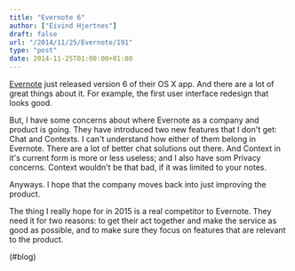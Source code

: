 ```yaml
---
title: "Evernote 6"
author: ["Eivind Hjertnes"]
draft: false
url: "/2014/11/25/Evernote/191"
type: "post"
date: 2014-11-25T01:00:00+01:00
---
```


[Evernote](http://evernote.com) just released version 6 of their OS X
app. And there are a lot of great things about it. For example, the
first user interface redesign that looks good.

But, I have some concerns about where Evernote as a company and product
is going. They have introduced two new features that I don't get: Chat
and Contexts. I can't understand how either of them belong in Evernote.
There are a lot of better chat solutions out there. And Context in it's
current form is more or less useless; and I also have som Privacy
concerns. Context wouldn't be that bad, if it was limited to your notes.

Anyways. I hope that the company moves back into just improving the
product.

The thing I really hope for in 2015 is a real competitor to Evernote.
They need it for two reasons: to get their act together and make the
service as good as possible, and to make sure they focus on features
that are relevant to the product.

(#blog)

